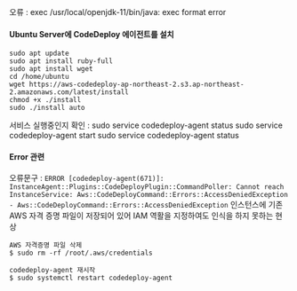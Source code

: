 


오류 : exec /usr/local/openjdk-11/bin/java: exec format error

#### Ubuntu Server에 CodeDeploy 에이전트를 설치
```
sudo apt update
sudo apt install ruby-full
sudo apt install wget
cd /home/ubuntu
wget https://aws-codedeploy-ap-northeast-2.s3.ap-northeast-2.amazonaws.com/latest/install
chmod +x ./install
sudo ./install auto
```
서비스 실행중인지 확인 : sudo service codedeploy-agent status
sudo service codedeploy-agent start
sudo service codedeploy-agent status

#### Error 관련

오류문구 : 
```ERROR [codedeploy-agent(671)]: InstanceAgent::Plugins::CodeDeployPlugin::CommandPoller: Cannot reach InstanceService: Aws::CodeDeployCommand::Errors::AccessDeniedException - Aws::CodeDeployCommand::Errors::AccessDeniedException```
인스턴스에 기존 AWS 자격 증명 파일이 저장되어 있어 IAM 역활을 지정하여도 인식을 하지 못하는 현상

```
AWS 자격증명 파일 삭제
$ sudo rm -rf /root/.aws/credentials

codedeploy-agent 재시작
$ sudo systemctl restart codedeploy-agent
```